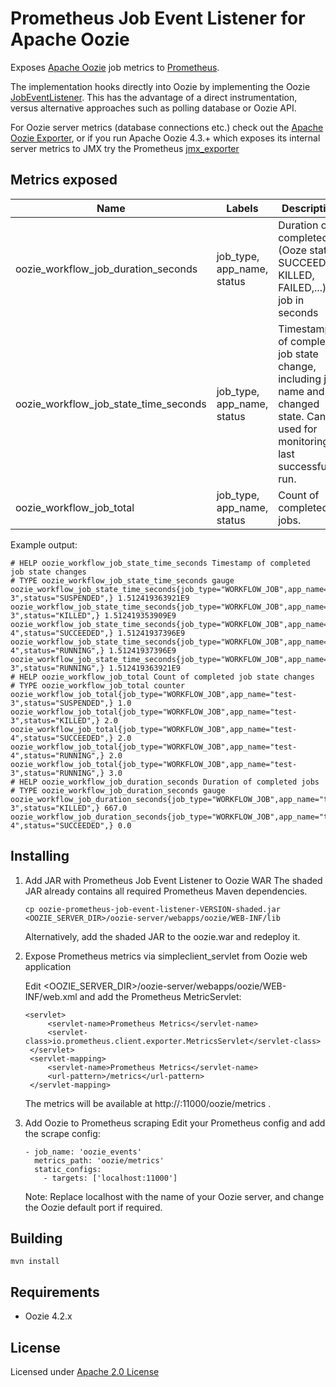 # Prometheus Job Event Listener for Apache Oozie 

Exposes [Apache Oozie](https://oozie.apache.org) job metrics to [Prometheus](https://prometheus.io/).

The implementation hooks directly into Oozie by implementing the Oozie [JobEventListener](https://oozie.apache.org/docs/4.2.0/core/apidocs/org/apache/oozie/event/listener/JobEventListener.html).
This has the advantage of a direct instrumentation, versus alternative approaches such as polling database or Oozie API.

For Oozie server metrics (database connections etc.) check out the [Apache Oozie Exporter](https://github.com/marcelmay/apache-oozie-exporter),
or if you run Apache Oozie 4.3.+ which exposes its internal server metrics to JMX try the Prometheus [jmx_exporter](https://github.com/prometheus/jmx_exporter)

## Metrics exposed

| Name                                  | Labels          | Description |
|---------------------------------------|-----------------|-------------|
| oozie_workflow_job_duration_seconds   | job_type, app_name, status | Duration of completed (Ooze status SUCCEEDED, KILLED, FAILED,...) job in seconds|
| oozie_workflow_job_state_time_seconds | job_type, app_name, status | Timestamp of completed job state change, including job name and changed state. Can be used for monitoring last successful run.
| oozie_workflow_job_total              | job_type, app_name, status | Count of completed jobs.

Example output:
```
# HELP oozie_workflow_job_state_time_seconds Timestamp of completed job state changes
# TYPE oozie_workflow_job_state_time_seconds gauge
oozie_workflow_job_state_time_seconds{job_type="WORKFLOW_JOB",app_name="test-3",status="SUSPENDED",} 1.512419363921E9
oozie_workflow_job_state_time_seconds{job_type="WORKFLOW_JOB",app_name="test-3",status="KILLED",} 1.512419353909E9
oozie_workflow_job_state_time_seconds{job_type="WORKFLOW_JOB",app_name="test-4",status="SUCCEEDED",} 1.51241937396E9
oozie_workflow_job_state_time_seconds{job_type="WORKFLOW_JOB",app_name="test-4",status="RUNNING",} 1.51241937396E9
oozie_workflow_job_state_time_seconds{job_type="WORKFLOW_JOB",app_name="test-3",status="RUNNING",} 1.512419363921E9
# HELP oozie_workflow_job_total Count of completed job state changes
# TYPE oozie_workflow_job_total counter
oozie_workflow_job_total{job_type="WORKFLOW_JOB",app_name="test-3",status="SUSPENDED",} 1.0
oozie_workflow_job_total{job_type="WORKFLOW_JOB",app_name="test-3",status="KILLED",} 2.0
oozie_workflow_job_total{job_type="WORKFLOW_JOB",app_name="test-4",status="SUCCEEDED",} 2.0
oozie_workflow_job_total{job_type="WORKFLOW_JOB",app_name="test-4",status="RUNNING",} 2.0
oozie_workflow_job_total{job_type="WORKFLOW_JOB",app_name="test-3",status="RUNNING",} 3.0
# HELP oozie_workflow_job_duration_seconds Duration of completed jobs
# TYPE oozie_workflow_job_duration_seconds gauge
oozie_workflow_job_duration_seconds{job_type="WORKFLOW_JOB",app_name="test-3",status="KILLED",} 667.0
oozie_workflow_job_duration_seconds{job_type="WORKFLOW_JOB",app_name="test-4",status="SUCCEEDED",} 0.0
```

## Installing

1) Add JAR with Prometheus Job Event Listener to Oozie WAR
   The shaded JAR already contains all required Prometheus Maven dependencies.
   ```
   cp oozie-prometheus-job-event-listener-VERSION-shaded.jar <OOZIE_SERVER_DIR>/oozie-server/webapps/oozie/WEB-INF/lib
   ```
   Alternatively, add the shaded JAR to the oozie.war and redeploy it.
   
2) Expose Prometheus metrics via simpleclient_servlet from Oozie web application

   Edit <OOZIE_SERVER_DIR>/oozie-server/webapps/oozie/WEB-INF/web.xml and add the Prometheus MetricServlet:
   ```
   <servlet>
        <servlet-name>Prometheus Metrics</servlet-name>
        <servlet-class>io.prometheus.client.exporter.MetricsServlet</servlet-class>
    </servlet>
    <servlet-mapping>
        <servlet-name>Prometheus Metrics</servlet-name>
        <url-pattern>/metrics</url-pattern>
    </servlet-mapping>
   ```
   The metrics will be available at http://<OOZIE-SERVER>:11000/oozie/metrics .

3) Add Oozie to Prometheus scraping
   Edit your Prometheus config and add the scrape config:
   ```
   - job_name: 'oozie_events'
     metrics_path: 'oozie/metrics'
     static_configs:
       - targets: ['localhost:11000']
   ```
   Note: Replace localhost with the name of your Oozie server, and change the Oozie default port if required.
   
## Building
```
mvn install
```

## Requirements

* Oozie 4.2.x

## License

Licensed under [Apache 2.0 License](LICENSE)
